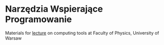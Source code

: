 # Narzędzia Wspierające Programowanie
Materials for [lecture](https://usosweb.fuw.edu.pl/kontroler.php?_action=katalog2%2Fprzedmioty%2FpokazPrzedmiot&kod=1100-NWP&lang=en) on computing tools at Faculty of Physics, University of Warsaw
